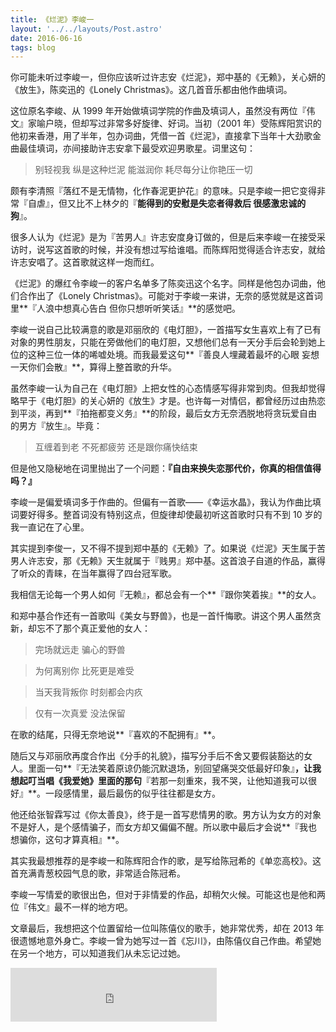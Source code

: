 ```yaml
---
title: 《烂泥》李峻一
layout: '../../layouts/Post.astro'
date: 2016-06-16
tags: blog
---
```

你可能未听过李峻一，但你应该听过许志安《烂泥》，郑中基的《无赖》，关心妍的《放生》，陈奕迅的《Lonely Christmas》。这几首音乐都由他作曲填词。

这位原名李峻、从 1999 年开始做填词学院的作曲及填词人，虽然没有两位『伟文』家喻户晓，但却写过非常多好旋律、好词。当初（2001 年）受陈辉阳赏识的他初来香港，用了半年，包办词曲，凭借一首《烂泥》，直接拿下当年十大劲歌金曲最佳填词，亦间接助许志安拿下最受欢迎男歌星。词里这句：

> 别轻视我 纵是这种烂泥 能滋润你 耗尽每分让你艳压一切

颇有李清照『落红不是无情物，化作春泥更护花』的意味。只是李峻一把它变得非常『自虐』，但又比不上林夕的『**能得到的安慰是失恋者得救后
很感激忠诚的狗**』。

很多人认为《烂泥》是为『苦男人』许志安度身订做的，但是后来李峻一在接受采访时，说写这首歌的时候，并没有想过写给谁唱。而陈辉阳觉得适合许志安，就给许志安唱了。这首歌就这样一炮而红。

《烂泥》的爆红令李峻一的客户名单多了陈奕迅这个名字。同样是他包办词曲，他们合作出了《Lonely Christmas》。可能对于李峻一来讲，无奈的感觉就是这首词里**『人浪中想真心告白 但你只想听听笑话』**的感觉吧。

李峻一说自己比较满意的歌是邓丽欣的《电灯胆》，一首描写女生喜欢上有了已有对象的男性朋友，只能在旁做他们的电灯胆，又想他们总有一天分手后会轮到她上位的这种三位一体的唏嘘处境。而我最爱这句**『善良人埋藏着最坏的心眼 妄想一天你们会散』**，算得上整首歌的升华。

虽然李峻一认为自己在《电灯胆》上把女性的心态情感写得非常到肉。但我却觉得略早于《电灯胆》的关心妍的《放生》才是。也许每一对情侣，都曾经历过由热恋到平淡，再到**『拍拖都变义务』**的阶段，最后女方无奈洒脱地将贪玩爱自由的男方『放生』。毕竟：

> 互缠着到老 不死都疲劳 还是跟你痛快结束

但是他又隐秘地在词里抛出了一个问题：**『自由来换失恋那代价，你真的相信值得吗？』**

李峻一是偏爱填词多于作曲的。但偏有一首歌——《幸运水晶》，我认为作曲比填词要好得多。整首词没有特别这点，但旋律却使最初听这首歌时只有不到 10 岁的我一直记在了心里。

其实提到李俊一，又不得不提到郑中基的《无赖》了。如果说《烂泥》天生属于苦男人许志安，那《无赖》天生就属于『贱男』郑中基。这首浪子自道的作品，赢得了听众的青睐，在当年赢得了四台冠军歌。

我相信无论每一个男人如何『无赖』，都总会有一个**『跟你笑着挨』**的女人。

和郑中基合作还有一首歌叫《美女与野兽》，也是一首忏悔歌。讲这个男人虽然贪新，却忘不了那个真正爱他的女人：

> 完场就远走 骗心的野兽

> 为何离别你 比死更是难受

> 当天我背叛你 时刻都会内疚

> 仅有一次真爱 没法保留

在歌的结尾，只得无奈地说**『喜欢的不配拥有』**。

随后又与邓丽欣再度合作出《分手的礼貌》，描写分手后不舍又要假装豁达的女人。里面一句**『无法笑着原谅仍能沉默退场，别回望痛哭交低最好印象』**，让我想起叮当唱《我爱她》里面的那句**『若那一刻重來，我不哭，让他知道我可以很好』**。一段感情里，最后最伤的似乎往往都是女方。

他还给张智霖写过《你太善良》，终于是一首写悲情男的歌。男方认为女方的对象不是好人，是个感情骗子，而女方却又偏偏不醒。所以歌中最后才会说**『我也想骗你，这句才算真相』**。

其实我最想推荐的是李峻一和陈辉阳合作的歌，是写给陈冠希的《单恋高校》。这首充满青葱校园气息的歌，非常适合陈冠希。

李峻一写情爱的歌很出色，但对于非情爱的作品，却稍欠火候。可能这也是他和两位『伟文』最不一样的地方吧。

文章最后，我想把这个位置留给一位叫陈僖仪的歌手，她非常优秀，却在 2013 年很遗憾地意外身亡。李峻一曾为她写过一首《忘川》，由陈僖仪自己作曲。希望她在另一个地方，可以知道我们从未忘记过她。

<iframe frameborder="no" border="0" marginwidth="0" marginheight="0" width=330 height=86 src="http://music.163.com/outchain/player?type=2&id=223297&auto=1&height=66"></iframe>
